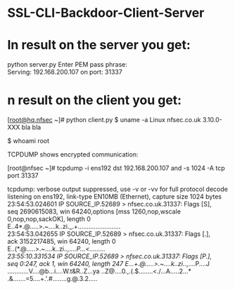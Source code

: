 # SSL-CLI-Backdoor-Client-Server

In result on the server you get:
===============================
python server.py
Enter PEM pass phrase:  
Serving: 192.168.200.107 on port: 31337  

n result on the client you get:
===============================
[root@hq.nfsec ~]# python client.py
$ uname -a
Linux nfsec.co.uk 3.10.0-XXX bla bla

$ whoami
root 

TCPDUMP shows encrypted communication:

[root@nfsec ~]# tcpdump -i ens192 dst 192.168.200.107 and -s 1024 -A tcp port 31337

tcpdump: verbose output suppressed, use -v or -vv for full protocol decode  
listening on ens192, link-type EN10MB (Ethernet), capture size 1024 bytes  
23:54:53.024601 IP SOURCE_IP.52689 > nfsec.co.uk.31337: Flags [S],  
seq 2690615083, win 64240,options [mss 1260,nop,wscale 0,nop,nop,sackOK], length 0  
E..4*.@.....>.~....k..zi._.+........................  
23:54:53.042655 IP SOURCE_IP.52689 > nfsec.co.uk.31337: Flags [.],  
ack 3152217485, win 64240, length 0  
E..(*.@.....>.~....k..zi._.,....P...<.........  
23:55:10.331534 IP SOURCE_IP.52689 > nfsec.co.uk.31337: Flags [P.],  
seq 0:247, ack 1, win 64240, length 247 E...+.@.....>.~....k..zi._.,....P....J  
............V....@b...i....W.t&R..Z...ya
..Z@....0.,.(.$........<./...A.....2...*
.&.......=5....+.'.#........g.@.3.2.....
